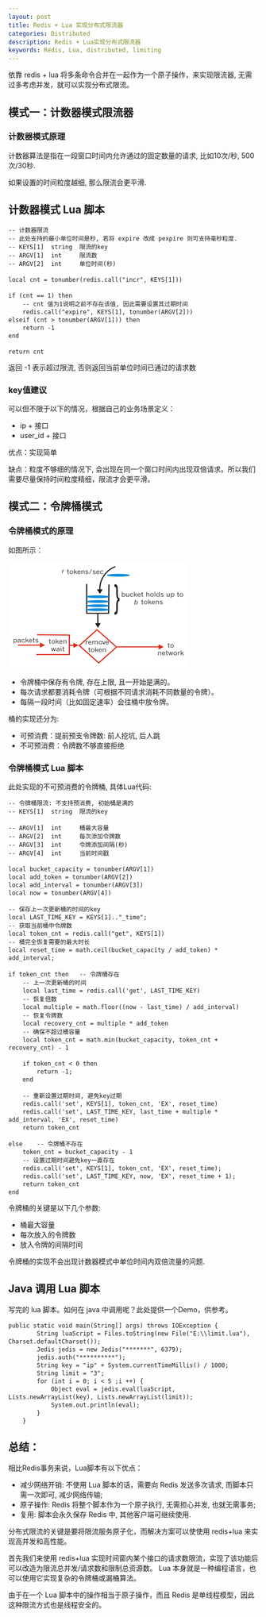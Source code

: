 ```yaml
---
layout: post
title: Redis + Lua 实现分布式限流器
categories: Distributed
description: Redis + Lua实现分布式限流器
keywords: Redis, Lua, distributed, limiting
---
```


依靠 redis + lua 将多条命令合并在一起作为一个原子操作，来实现限流器, 无需过多考虑并发，就可以实现分布式限流。


## 模式一：计数器模式限流器

### 计数器模式原理
计数器算法是指在一段窗口时间内允许通过的固定数量的请求, 比如10次/秒, 500次/30秒.

如果设置的时间粒度越细, 那么限流会更平滑.

## 计数器模式 Lua 脚本
```
-- 计数器限流
-- 此处支持的最小单位时间是秒, 若将 expire 改成 pexpire 则可支持毫秒粒度.
-- KEYS[1]  string  限流的key
-- ARGV[1]  int     限流数
-- ARGV[2]  int     单位时间(秒)

local cnt = tonumber(redis.call("incr", KEYS[1]))

if (cnt == 1) then
    -- cnt 值为1说明之前不存在该值, 因此需要设置其过期时间
    redis.call("expire", KEYS[1], tonumber(ARGV[2]))
elseif (cnt > tonumber(ARGV[1])) then
    return -1
end 

return cnt
```

返回 -1 表示超过限流, 否则返回当前单位时间已通过的请求数


### key值建议 
可以但不限于以下的情况，根据自己的业务场景定义：
* ip + 接口
* user_id + 接口


优点：实现简单

缺点：粒度不够细的情况下, 会出现在同一个窗口时间内出现双倍请求。所以我们需要尽量保持时间粒度精细，限流才会更平滑。



## 模式二：令牌桶模式

### 令牌桶模式的原理
如图所示：

![](/images/posts/distributed/redis_lua1.png)

- 令牌桶中保存有令牌, 存在上限, 且一开始是满的。
- 每次请求都要消耗令牌（可根据不同请求消耗不同数量的令牌）。
- 每隔一段时间（比如固定速率）会往桶中放令牌。


桶的实现还分为:
- 可预消费：提前预支令牌数: 前人挖坑, 后人跳
- 不可预消费：令牌数不够直接拒绝


### 令牌桶模式 Lua 脚本
此处实现的不可预消费的令牌桶, 具体Lua代码:

```
-- 令牌桶限流: 不支持预消费, 初始桶是满的
-- KEYS[1]  string  限流的key

-- ARGV[1]  int     桶最大容量
-- ARGV[2]  int     每次添加令牌数
-- ARGV[3]  int     令牌添加间隔(秒)
-- ARGV[4]  int     当前时间戳

local bucket_capacity = tonumber(ARGV[1])
local add_token = tonumber(ARGV[2])
local add_interval = tonumber(ARGV[3])
local now = tonumber(ARGV[4])

-- 保存上一次更新桶的时间的key
local LAST_TIME_KEY = KEYS[1].."_time";         
-- 获取当前桶中令牌数
local token_cnt = redis.call("get", KEYS[1])    
-- 桶完全恢复需要的最大时长
local reset_time = math.ceil(bucket_capacity / add_token) * add_interval;

if token_cnt then   -- 令牌桶存在
    -- 上一次更新桶的时间
    local last_time = redis.call('get', LAST_TIME_KEY)
    -- 恢复倍数
    local multiple = math.floor((now - last_time) / add_interval)
    -- 恢复令牌数
    local recovery_cnt = multiple * add_token
    -- 确保不超过桶容量
    local token_cnt = math.min(bucket_capacity, token_cnt + recovery_cnt) - 1
    
    if token_cnt < 0 then
        return -1;
    end
    
    -- 重新设置过期时间, 避免key过期
    redis.call('set', KEYS[1], token_cnt, 'EX', reset_time)                     
    redis.call('set', LAST_TIME_KEY, last_time + multiple * add_interval, 'EX', reset_time)
    return token_cnt
    
else    -- 令牌桶不存在
    token_cnt = bucket_capacity - 1
    -- 设置过期时间避免key一直存在
    redis.call('set', KEYS[1], token_cnt, 'EX', reset_time);
    redis.call('set', LAST_TIME_KEY, now, 'EX', reset_time + 1);    
    return token_cnt    
end
```

令牌桶的关键是以下几个参数:
- 桶最大容量
- 每次放入的令牌数
- 放入令牌的间隔时间

令牌桶的实现不会出现计数器模式中单位时间内双倍流量的问题.


## Java 调用 Lua 脚本

写完的 lua 脚本。如何在 java 中调用呢？此处提供一个Demo，供参考。

```
public static void main(String[] args) throws IOException {
        String luaScript = Files.toString(new File("E:\\limit.lua"), Charset.defaultCharset());
        Jedis jedis = new Jedis("*******", 6379);
        jedis.auth("**********");
        String key = "ip" + System.currentTimeMillis() / 1000;
        String limit = "3";
        for (int i = 0; i < 5 ;i ++) {
            Object eval = jedis.eval(luaScript, Lists.newArrayList(key), Lists.newArrayList(limit));
            System.out.println(eval);
        }
    }

```


## 总结：

相比Redis事务来说，Lua脚本有以下优点：
- 减少网络开销: 不使用 Lua 脚本的话，需要向 Redis 发送多次请求, 而脚本只需一次即可, 减少网络传输;
- 原子操作: Redis 将整个脚本作为一个原子执行, 无需担心并发, 也就无需事务;
- 复用: 脚本会永久保存 Redis 中, 其他客户端可继续使用.


分布式限流的关键是要将限流服务原子化，而解决方案可以使使用 redis+lua 来实现高并发和高性能。

首先我们来使用 redis+lua 实现时间窗内某个接口的请求数限流，实现了该功能后可以改造为限流总并发/请求数和限制总资源数。 Lua 本身就是一种编程语言，也可以使用它实现复杂的令牌桶或漏桶算法。

由于在一个 Lua 脚本中的操作相当于原子操作，而且 Redis 是单线程模型，因此这种限流方式也是线程安全的。